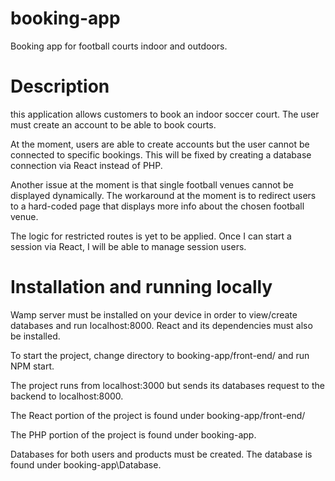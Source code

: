 # booking-app
Booking app for football courts indoor and outdoors. 

# Description 

this application allows customers to book an indoor soccer court. The user must create an account to be able to book courts. 

At the moment, users are able to create accounts but the user cannot be connected to specific bookings. This will be fixed by creating a database connection via React instead of PHP. 

Another issue at the moment is that single football venues cannot be displayed dynamically. The workaround at the moment is to redirect users to a hard-coded page that displays more info about the chosen football venue.

The logic for restricted routes is yet to be applied. Once I can start a session via React, I will be able to manage session users. 

# Installation and running locally

Wamp server must be installed on your device in order to view/create databases and run localhost:8000. 
React and its dependencies must also be installed. 

To start the project, change directory to booking-app/front-end/ and run NPM start.

The project runs from localhost:3000 but sends its databases request to the backend to localhost:8000. 

The React portion of the project is found under booking-app/front-end/

The PHP portion of the project is found under booking-app. 

Databases for both users and products must be created. The database is found under booking-app\Database.







